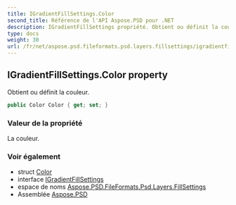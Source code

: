 ```yaml
---
title: IGradientFillSettings.Color
second_title: Référence de l'API Aspose.PSD pour .NET
description: IGradientFillSettings propriété. Obtient ou définit la couleur.
type: docs
weight: 30
url: /fr/net/aspose.psd.fileformats.psd.layers.fillsettings/igradientfillsettings/color/
---
```

## IGradientFillSettings.Color property

Obtient ou définit la couleur.

```csharp
public Color Color { get; set; }
```

### Valeur de la propriété

La couleur.

### Voir également

* struct [Color](../../../aspose.psd/color/)
* interface [IGradientFillSettings](../)
* espace de noms [Aspose.PSD.FileFormats.Psd.Layers.FillSettings](../../igradientfillsettings/)
* Assemblée [Aspose.PSD](../../../)


